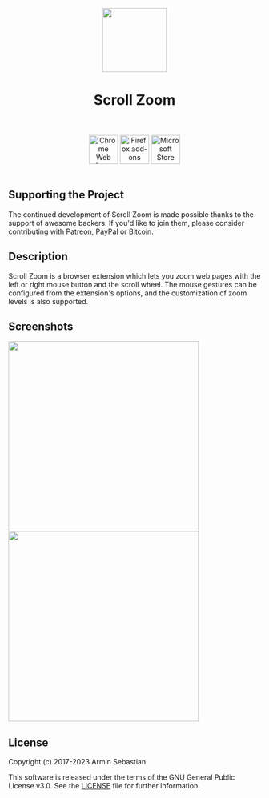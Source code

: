 <p align="center"><img width="128" height="128" src="https://i.imgur.com/W61y3SQ.png"></p>
<h1 align="center">Scroll Zoom</h1>

<p align="center">
  </br></br>
  <a href="https://chrome.google.com/webstore/detail/scroll-zoom/ccfomhdaagemnbhbpminjoggkbglmcgb">
    <img height="58" src="https://i.imgur.com/K9Yh8G9.png" alt="Chrome Web Store"></a>
  <a href="https://addons.mozilla.org/en-US/firefox/addon/scroll-zoom/">
    <img height="58" src="https://i.imgur.com/2jJOtTI.png" alt="Firefox add-ons"></a>
  <a href="https://microsoftedge.microsoft.com/addons/detail/scroll-zoom/pafomddlmihbmamkddcolihjafncmigm">
    <img height="58" src="https://i.imgur.com/es2YFRA.png" alt="Microsoft Store"></a>
  </br></br>
</p>

## Supporting the Project

The continued development of Scroll Zoom is made possible
thanks to the support of awesome backers. If you'd like to join them,
please consider contributing with
[Patreon](https://armin.dev/go/patreon?pr=scroll-zoom&src=repo),
[PayPal](https://armin.dev/go/paypal?pr=scroll-zoom&src=repo) or
[Bitcoin](https://armin.dev/go/bitcoin?pr=scroll-zoom&src=repo).

## Description

Scroll Zoom is a browser extension which lets you zoom web pages
with the left or right mouse button and the scroll wheel.
The mouse gestures can be configured from the extension's options,
and the customization of zoom levels is also supported.

## Screenshots

<p>
  <picture>
    <source srcset="https://i.imgur.com/Rc0uVsv.png" media="(prefers-color-scheme: dark)">
    <img width="380" src="https://i.imgur.com/7vxBiJJ.png">
  </picture>
  <picture>
    <source srcset="https://i.imgur.com/nY3bCXC.png" media="(prefers-color-scheme: dark)">
    <img width="380" src="https://i.imgur.com/EI4GKH0.png">
  </picture>
</p>

## License

Copyright (c) 2017-2023 Armin Sebastian

This software is released under the terms of the GNU General Public License v3.0.
See the [LICENSE](LICENSE) file for further information.
